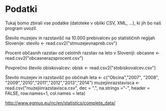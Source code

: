 # Podatki

Tukaj bomo zbirali vse podatke (datoteke v obliki CSV, XML, ...), ki jih bo naš
program uvozil.

Število muzejev in razstavišč na 10.000 prebivalcev po statističnih regijah Slovenije:
stevilo <- read.csv2("stmuzejevnapreb.csv")

Procent občasnih razstav od celotnih razstav na leto v Sloveniji:
obcasne <- read.csv2("obcasnerazsprocent.csv")

Povprečno število obiskovalcev:
obisk <- read.csv2("stobiskovalcev.csv")

Število muzejev in razstavišč po občinah
leta <- c("Obcina","2007", "2008", "2009","2010","2011","2012","2013","2014")
muzejiinrazstavisca <- read.csv("muzejiinrazstavisca.csv", dec = ".", na.strings ="-", header = FALSE, row.names=1, col.names = leta)


http://www.egmus.eu/nc/en/statistics/complete_data/
